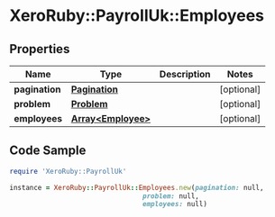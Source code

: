 # XeroRuby::PayrollUk::Employees

## Properties

Name | Type | Description | Notes
------------ | ------------- | ------------- | -------------
**pagination** | [**Pagination**](Pagination.md) |  | [optional] 
**problem** | [**Problem**](Problem.md) |  | [optional] 
**employees** | [**Array&lt;Employee&gt;**](Employee.md) |  | [optional] 

## Code Sample

```ruby
require 'XeroRuby::PayrollUk'

instance = XeroRuby::PayrollUk::Employees.new(pagination: null,
                                 problem: null,
                                 employees: null)
```


